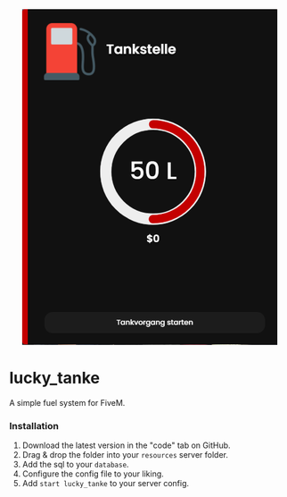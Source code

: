 <div align='center'><img src='screenshot.png'/></div>

# lucky_tanke

A simple fuel system for FiveM.

### Installation
1) Download the latest version in the "code" tab on GitHub.
2) Drag & drop the folder into your `resources` server folder.
3) Add the sql to your `database`.
4) Configure the config file to your liking.
5) Add `start lucky_tanke` to your server config.